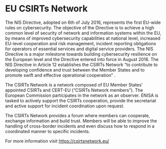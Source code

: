 # EU CSIRTs Network

The NIS Directive, adopted on 6th of July 2016, represents the first EU-wide rules on cybersecurity. The objective of the Directive is to achieve a high common level of security of network and information systems within the EU, by means of improved cybersecurity capabilities at national level, increased EU-level cooperation and risk management, incident reporting obligations for operators of essential services and digital service providers. The NIS Directive is a major milestone towards building cybersecurity resilience on the European level and the Directive entered into force in August 2016. The NIS Directive in Article 12 establishes the CSIRTs Network “to contribute to developing confidence and trust between the Member States and to promote swift and effective operational cooperation” .

The CSIRTs Network is a network composed of EU Member States’ appointed CSIRTs and CERT-EU (“CSIRTs Network members”). The European Commission participates in the network as an observer. ENISA is tasked to actively support the CSIRTs cooperation, provide the secretariat and active support for incident coordination upon request.

The CSIRTs Network provides a forum where members can cooperate, exchange information and build trust. Members will be able to improve the handling of cross-border incidents and even discuss how to respond in a coordinated manner to specific incidents.

For more information visit https://csirtsnetwork.eu/

